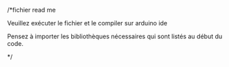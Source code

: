/*fichier read me

Veuillez exécuter le fichier et le compiler sur arduino ide

Pensez à importer les bibliothèques nécessaires qui sont listés au début du code.

*/